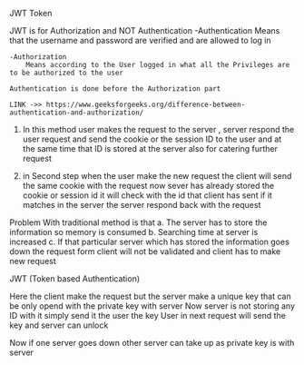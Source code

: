 JWT Token

JWT is for Authorization and NOT Authentication
    -Authentication
        Means that the username and password are verified and are allowed to log in

    -Authorization
        Means according to the User logged in what all the Privileges are to be authorized to the user

    Authentication is done before the Authorization part

    LINK ->> https://www.geeksforgeeks.org/difference-between-authentication-and-authorization/
   
1.	In this method user makes the request to the server , server respond the user request and send the cookie or the session ID to the user and at the same time that ID is stored at the server also for catering further request

2.	 in Second step when the user make the new request the client will send the same cookie with the request now sever has already stored the cookie or session id it will check with the id that client has sent if it matches in the server the server respond back with the request

Problem With traditional method is that 
a.	The server has to store the information so memory is consumed 
b.	Searching time at server is increased
c.	If that particular server which has stored the information goes down the request form client will not be validated and client has to make new request





JWT (Token based Authentication)

 

Here the client make the request but the server make a unique key that can be only opend with the private key with server 
Now server is not storing any ID with it simply send it the user the key
User in next request will send the key and server can unlock

Now if one server goes down other server can take up as private key is with server
